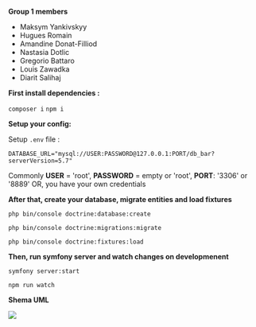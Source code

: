  **Group 1 members**
 
 - Maksym Yankivskyy 
 - Hugues Romain 
 - Amandine Donat-Filliod 
 - Nastasia Dotlic 
 - Gregorio Battaro  
 - Louis Zawadka 
 - Diarit Salihaj


**First install dependencies  :**

`composer i`
`npm i`

**Setup your config:** 

Setup `.env` file : 

`DATABASE_URL="mysql://USER:PASSWORD@127.0.0.1:PORT/db_bar?serverVersion=5.7"`

Commonly **USER** = 'root', **PASSWORD** = empty or 'root', **PORT**: '3306' or '8889' 
OR, you have your own credentials

**After that, create your database, migrate entities and load fixtures**

`php bin/console doctrine:database:create`

`php bin/console doctrine:migrations:migrate`

`php bin/console doctrine:fixtures:load`

**Then, run symfony server and watch changes on developmenent**


`symfony server:start`

`npm run watch`



**Shema UML**

![](https://cdn.discordapp.com/attachments/719464593650483200/811523874700525598/Schema_BDD2x_2.png)

